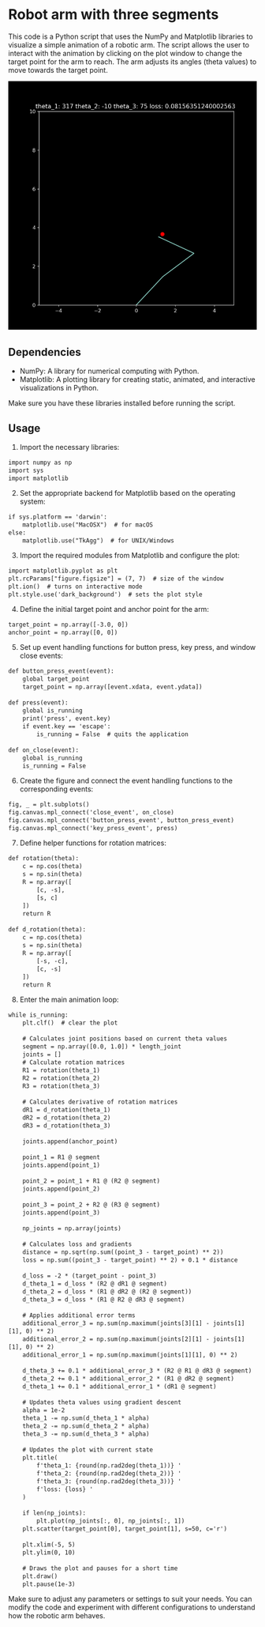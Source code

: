 # Robot arm with three segments

This code is a Python script that uses the NumPy and Matplotlib libraries to visualize a simple animation of a robotic arm. The script allows the user to interact with the animation by clicking on the plot window to change the target point for the arm to reach. The arm adjusts its angles (theta values) to move towards the target point.

![Alt Text](robotarm.png)

## Dependencies

- NumPy: A library for numerical computing with Python.
- Matplotlib: A plotting library for creating static, animated, and interactive visualizations in Python.
  
Make sure you have these libraries installed before running the script.

## Usage

1. Import the necessary libraries:

```
import numpy as np
import sys
import matplotlib
```

2. Set the appropriate backend for Matplotlib based on the operating system:
```
if sys.platform == 'darwin':
    matplotlib.use("MacOSX")  # for macOS
else:
    matplotlib.use("TkAgg")  # for UNIX/Windows
```

3. Import the required modules from Matplotlib and configure the plot:
```
import matplotlib.pyplot as plt
plt.rcParams["figure.figsize"] = (7, 7)  # size of the window
plt.ion()  # turns on interactive mode
plt.style.use('dark_background')  # sets the plot style
```

4. Define the initial target point and anchor point for the arm:
```
target_point = np.array([-3.0, 0])
anchor_point = np.array([0, 0])
```

5. Set up event handling functions for button press, key press, and window close events:
```
def button_press_event(event):
    global target_point
    target_point = np.array([event.xdata, event.ydata])

def press(event):
    global is_running
    print('press', event.key)
    if event.key == 'escape':
        is_running = False  # quits the application

def on_close(event):
    global is_running
    is_running = False
```

6. Create the figure and connect the event handling functions to the corresponding events:
```
fig, _ = plt.subplots()
fig.canvas.mpl_connect('close_event', on_close)
fig.canvas.mpl_connect('button_press_event', button_press_event)
fig.canvas.mpl_connect('key_press_event', press)
```

7. Define helper functions for rotation matrices:
```
def rotation(theta):
    c = np.cos(theta)
    s = np.sin(theta)
    R = np.array([
        [c, -s],
        [s, c]
    ])
    return R

def d_rotation(theta):
    c = np.cos(theta)
    s = np.sin(theta)
    R = np.array([
        [-s, -c],
        [c, -s]
    ])
    return R
```

8. Enter the main animation loop:
```
while is_running:
    plt.clf()  # clear the plot

    # Calculates joint positions based on current theta values
    segment = np.array([0.0, 1.0]) * length_joint
    joints = []
    # Calculate rotation matrices
    R1 = rotation(theta_1)
    R2 = rotation(theta_2)
    R3 = rotation(theta_3)

    # Calculates derivative of rotation matrices
    dR1 = d_rotation(theta_1)
    dR2 = d_rotation(theta_2)
    dR3 = d_rotation(theta_3)

    joints.append(anchor_point)

    point_1 = R1 @ segment
    joints.append(point_1)

    point_2 = point_1 + R1 @ (R2 @ segment)
    joints.append(point_2)

    point_3 = point_2 + R2 @ (R3 @ segment)
    joints.append(point_3)

    np_joints = np.array(joints)

    # Calculates loss and gradients
    distance = np.sqrt(np.sum((point_3 - target_point) ** 2))
    loss = np.sum((point_3 - target_point) ** 2) + 0.1 * distance

    d_loss = -2 * (target_point - point_3)
    d_theta_1 = d_loss * (R2 @ dR1 @ segment)
    d_theta_2 = d_loss * (R1 @ dR2 @ (R2 @ segment))
    d_theta_3 = d_loss * (R1 @ R2 @ dR3 @ segment)

    # Applies additional error terms
    additional_error_3 = np.sum(np.maximum(joints[3][1] - joints[1][1], 0) ** 2)
    additional_error_2 = np.sum(np.maximum(joints[2][1] - joints[1][1], 0) ** 2)
    additional_error_1 = np.sum(np.maximum(joints[1][1], 0) ** 2)

    d_theta_3 += 0.1 * additional_error_3 * (R2 @ R1 @ dR3 @ segment)
    d_theta_2 += 0.1 * additional_error_2 * (R1 @ dR2 @ segment)
    d_theta_1 += 0.1 * additional_error_1 * (dR1 @ segment)

    # Updates theta values using gradient descent
    alpha = 1e-2
    theta_1 -= np.sum(d_theta_1 * alpha)
    theta_2 -= np.sum(d_theta_2 * alpha)
    theta_3 -= np.sum(d_theta_3 * alpha)

    # Updates the plot with current state
    plt.title(
        f'theta_1: {round(np.rad2deg(theta_1))} '
        f'theta_2: {round(np.rad2deg(theta_2))} '
        f'theta_3: {round(np.rad2deg(theta_3))} '
        f'loss: {loss} '
    )

    if len(np_joints):
        plt.plot(np_joints[:, 0], np_joints[:, 1])
    plt.scatter(target_point[0], target_point[1], s=50, c='r')

    plt.xlim(-5, 5)
    plt.ylim(0, 10)

    # Draws the plot and pauses for a short time
    plt.draw()
    plt.pause(1e-3)
```

Make sure to adjust any parameters or settings to suit your needs. You can modify the code and experiment with different configurations to understand how the robotic arm behaves.
